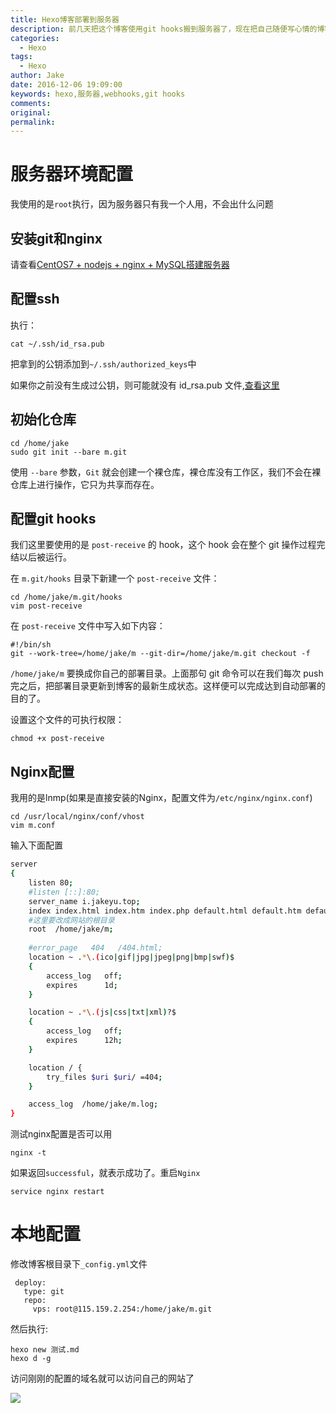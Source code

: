 ```yaml
---
title: Hexo博客部署到服务器
description: 前几天把这个博客使用git hooks搬到服务器了，现在把自己随便写心情的博客也搬到服务器
categories:
  - Hexo
tags:
  - Hexo
author: Jake
date: 2016-12-06 19:09:00
keywords: hexo,服务器,webhooks,git hooks
comments:
original:
permalink:
---
```


# 服务器环境配置

我使用的是`root`执行，因为服务器只有我一个人用，不会出什么问题

## 安装git和nginx

请查看[CentOS7 + nodejs + nginx + MySQL搭建服务器](http://i.jakeyu.top/2016/10/17/centos+nodejs+nginx+mysql%E6%90%AD%E5%BB%BA%E6%9C%8D%E5%8A%A1%E5%99%A8)

## 配置ssh

执行：

	cat ~/.ssh/id_rsa.pub

把拿到的公钥添加到`~/.ssh/authorized_keys`中

如果你之前没有生成过公钥，则可能就没有 id_rsa.pub 文件,[查看这里](https://help.github.com/articles/generating-a-new-ssh-key-and-adding-it-to-the-ssh-agent/)

## 初始化仓库

	cd /home/jake
	sudo git init --bare m.git

使用 `--bare` 参数，`Git` 就会创建一个裸仓库，裸仓库没有工作区，我们不会在裸仓库上进行操作，它只为共享而存在。

## 配置git hooks

我们这里要使用的是 `post-receive` 的 hook，这个 hook 会在整个 git 操作过程完结以后被运行。

在 `m.git/hooks` 目录下新建一个 `post-receive` 文件：

	cd /home/jake/m.git/hooks
	vim post-receive

在 `post-receive` 文件中写入如下内容：

	#!/bin/sh
	git --work-tree=/home/jake/m --git-dir=/home/jake/m.git checkout -f

`/home/jake/m` 要换成你自己的部署目录。上面那句 git 命令可以在我们每次 push 完之后，把部署目录更新到博客的最新生成状态。这样便可以完成达到自动部署的目的了。

设置这个文件的可执行权限：

	chmod +x post-receive

## Nginx配置

我用的是lnmp(如果是直接安装的Nginx，配置文件为`/etc/nginx/nginx.conf`)

	cd /usr/local/nginx/conf/vhost
	vim m.conf

输入下面配置

```sh
server
{
    listen 80;
    #listen [::]:80;
    server_name i.jakeyu.top;
    index index.html index.htm index.php default.html default.htm default.php;
    #这里要改成网站的根目录
    root  /home/jake/m;  
    
    #error_page   404   /404.html;
    location ~ .*\.(ico|gif|jpg|jpeg|png|bmp|swf)$
    {
        access_log   off;
        expires      1d;
    }

    location ~ .*\.(js|css|txt|xml)?$
    {
        access_log   off;
        expires      12h;
    }

    location / {
        try_files $uri $uri/ =404;
    }

    access_log  /home/jake/m.log;
}

```

测试nginx配置是否可以用

	nginx -t

如果返回`successful`，就表示成功了。重启`Nginx`

	service nginx restart

# 本地配置

修改博客根目录下`_config.yml`文件

```
 deploy:
   type: git
   repo: 
     vps: root@115.159.2.254:/home/jake/m.git
```

然后执行:

	hexo new 测试.md
	hexo d -g

访问刚刚的配置的域名就可以访问自己的网站了

![](/images/Hexo博客部署到服务器/m.jpg)

